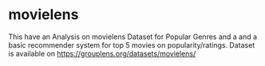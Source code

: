 # movielens


This have  an Analysis  on movielens Dataset for Popular Genres and a and a basic recommender system for top 5 movies on popularity/ratings.
Dataset is available on https://grouplens.org/datasets/movielens/

